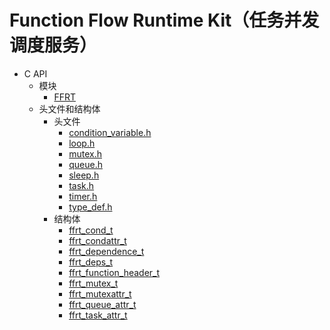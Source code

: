 # Function Flow Runtime Kit（任务并发调度服务）

- C API
  - 模块
    - [FFRT](_f_f_r_t.md)
  - 头文件和结构体
    - 头文件
      - [condition_variable.h](condition__variable_8h.md)
      - [loop.h](loop_8h.md)
      - [mutex.h](mutex_8h.md)
      - [queue.h](queue_8h.md)
      - [sleep.h](sleep_8h.md)
      - [task.h](task_8h.md)
      - [timer.h](timer_8h.md)
      - [type_def.h](type__def_8h.md)
    - 结构体
      - [ffrt_cond_t](ffrt__cond__t.md)
      - [ffrt_condattr_t](ffrt__condattr__t.md)
      - [ffrt_dependence_t](ffrt__dependence__t.md)
      - [ffrt_deps_t](ffrt__deps__t.md)
      - [ffrt_function_header_t](ffrt__function__header__t.md)
      - [ffrt_mutex_t](ffrt__mutex__t.md)
      - [ffrt_mutexattr_t](ffrt__mutexattr__t.md)
      - [ffrt_queue_attr_t](ffrt__queue__attr__t.md)
      - [ffrt_task_attr_t](ffrt__task__attr__t.md)
